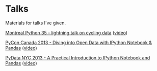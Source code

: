 Talks
=====

Materials for talks I've given.

[Montreal Python 35 - lightning talk on cycling data](http://nbviewer.ipython.org/url/raw.github.com/jvns/talks/master/mtlpy35/pistes-cyclables.ipynb) ([video](https://www.youtube.com/watch?v=2JJ102ZpoH0))

[PyCon Canada 2013 - Diving into Open Data with IPython Notebook & Pandas](http://nbviewer.ipython.org/github/jvns/talks/blob/master/pyconca2013/pistes-cyclables.ipynb) ([video](http://pyvideo.org/video/2330/diving-into-open-data-with-ipython-notebook-pan))

[PyData NYC 2013 - A Practical Introduction to IPython Notebook and Pandas](http://nbviewer.ipython.org/github/jvns/talks/blob/master/pydatanyc2013/PyData%20NYC%202013%20tutorial.ipynb) ([video](http://vimeo.com/79835526))
